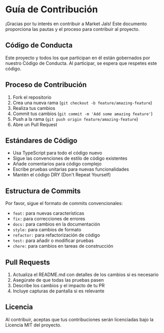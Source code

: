 # Guía de Contribución

¡Gracias por tu interés en contribuir a Market Jals! Este documento proporciona las pautas y el proceso para contribuir al proyecto.

## Código de Conducta

Este proyecto y todos los que participan en él están gobernados por nuestro Código de Conducta. Al participar, se espera que respetes este código.

## Proceso de Contribución

1. Fork el repositorio
2. Crea una nueva rama (`git checkout -b feature/amazing-feature`)
3. Realiza tus cambios
4. Commit tus cambios (`git commit -m 'Add some amazing feature'`)
5. Push a la rama (`git push origin feature/amazing-feature`)
6. Abre un Pull Request

## Estándares de Código

- Usa TypeScript para todo el código nuevo
- Sigue las convenciones de estilo de código existentes
- Añade comentarios para código complejo
- Escribe pruebas unitarias para nuevas funcionalidades
- Mantén el código DRY (Don't Repeat Yourself)

## Estructura de Commits

Por favor, sigue el formato de commits convencionales:

- `feat:` para nuevas características
- `fix:` para correcciones de errores
- `docs:` para cambios en la documentación
- `style:` para cambios de formato
- `refactor:` para refactorización de código
- `test:` para añadir o modificar pruebas
- `chore:` para cambios en tareas de construcción

## Pull Requests

1. Actualiza el README.md con detalles de los cambios si es necesario
2. Asegúrate de que todas las pruebas pasen
3. Describe los cambios y el impacto de tu PR
4. Incluye capturas de pantalla si es relevante

## Licencia

Al contribuir, aceptas que tus contribuciones serán licenciadas bajo la Licencia MIT del proyecto. 